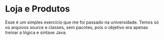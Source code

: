 # Loja e Produtos
Esse é um simples exercício que me foi passado na universidade. Temos só os arquivos source e classes, sem pacotes, pois o objetivo era apenas treinar a lógica e sintaxe Java.
